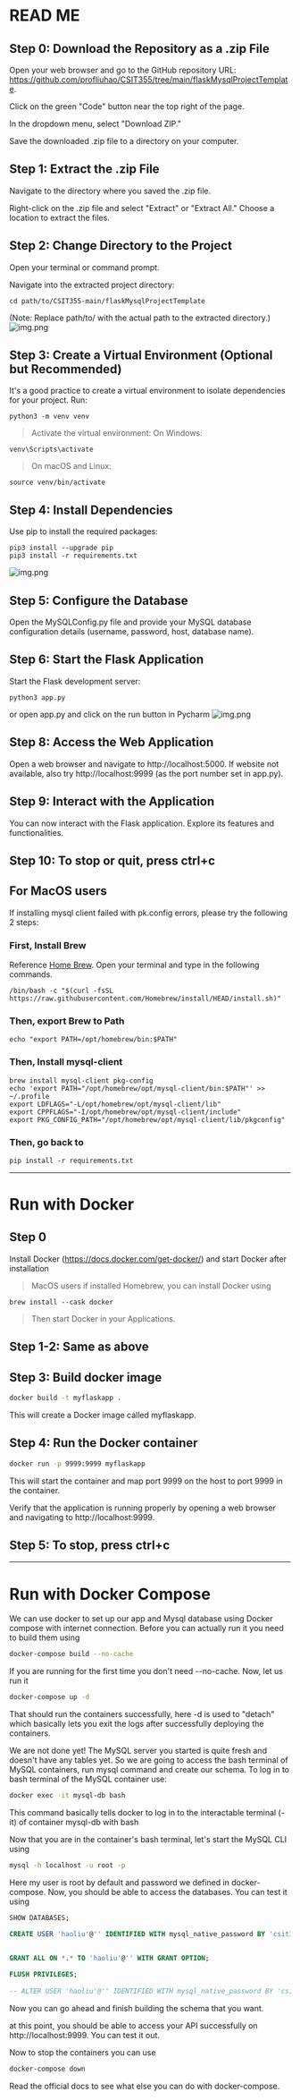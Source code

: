 # READ ME

## Step 0: Download the Repository as a .zip File

Open your web browser and go to the GitHub repository URL: https://github.com/profliuhao/CSIT355/tree/main/flaskMysqlProjectTemplate.

Click on the green "Code" button near the top right of the page.

In the dropdown menu, select "Download ZIP."

Save the downloaded .zip file to a directory on your computer.

## Step 1: Extract the .zip File

Navigate to the directory where you saved the .zip file.

Right-click on the .zip file and select "Extract" or "Extract All." Choose a location to extract the files.

## Step 2: Change Directory to the Project

Open your terminal or command prompt.

Navigate into the extracted project directory:

```shell
cd path/to/CSIT355-main/flaskMysqlProjectTemplate
```
(Note: Replace path/to/ with the actual path to the extracted directory.)
![img.png](./docs/open_terminal_cd.png)

## Step 3: Create a Virtual Environment (Optional but Recommended)

It's a good practice to create a virtual environment to isolate dependencies for your project. Run:
```shell
python3 -m venv venv
```

> Activate the virtual environment:
On Windows:
```shell
venv\Scripts\activate
```

> On macOS and Linux:
```shell
source venv/bin/activate
```

## Step 4: Install Dependencies

Use pip to install the required packages:
```shell
pip3 install --upgrade pip
pip3 install -r requirements.txt
```
![img.png](./docs/install_requirements.png)

## Step 5: Configure the Database

Open the MySQLConfig.py file and provide your MySQL database configuration details (username, password, host, database name).

## Step 6: Start the Flask Application

Start the Flask development server:
```shell
python3 app.py
```
or open app.py and click on the run button in Pycharm
![img.png](./docs/run_project.png)

## Step 8: Access the Web Application

Open a web browser and navigate to http://localhost:5000.
If website not available, also try http://localhost:9999 (as the port number set in app.py).

## Step 9: Interact with the Application

You can now interact with the Flask application. Explore its features and functionalities.

## Step 10: To stop or quit, press ctrl+c



## For MacOS users
If installing mysql client failed with pk.config errors, 
please try the following 2 steps:
### First, Install Brew
Reference [Home Brew](https://brew.sh/).
Open your terminal and type in the following commands.
``` shell
/bin/bash -c "$(curl -fsSL https://raw.githubusercontent.com/Homebrew/install/HEAD/install.sh)"
```

### Then, export Brew to Path
```shell
echo "export PATH=/opt/homebrew/bin:$PATH" 
```

### Then, Install mysql-client
```shell
brew install mysql-client pkg-config
echo 'export PATH="/opt/homebrew/opt/mysql-client/bin:$PATH"' >> ~/.profile
export LDFLAGS="-L/opt/homebrew/opt/mysql-client/lib"
export CPPFLAGS="-I/opt/homebrew/opt/mysql-client/include"
export PKG_CONFIG_PATH="/opt/homebrew/opt/mysql-client/lib/pkgconfig"
```

### Then, go back to 
```shell
pip install -r requirements.txt
```

----------------------

# Run with Docker
## Step 0
Install Docker (https://docs.docker.com/get-docker/) and start Docker after installation
>MacOS users if installed Homebrew, you can install Docker using
```shell
brew install --cask docker
```
> Then start Docker in your Applications.
## Step 1-2: Same as above

## Step 3: Build docker image

```bash
docker build -t myflaskapp .
```
This will create a Docker image called myflaskapp.

## Step 4: Run the Docker container
```bash
docker run -p 9999:9999 myflaskapp
```
This will start the container and map port 9999 on the host to port 9999 in the container.

Verify that the application is running properly by opening a web browser and navigating to http://localhost:9999.

## Step 5: To stop, press ctrl+c


------------------------------------
# Run with Docker Compose
We can use docker to set up our app and Mysql database using Docker compose with internet connection.
Before you can actually run it you need to build them using
```bash
docker-compose build --no-cache
```
If you are running for the first time you don't need --no-cache. Now, let us run it

```bash
docker-compose up -d
```
That should run the containers successfully, here -d is used to "detach" which basically lets you exit the logs after successfully deploying the containers.

We are not done yet! The MySQL server you started is quite fresh and doesn't have any tables yet. So we are going to access the bash terminal of MySQL containers, run mysql command and create our schema. To log in to bash terminal of the MySQL container use:
```bash
docker exec -it mysql-db bash

```
This command basically tells docker to log in to the interactable terminal (-it) of container mysql-db with bash

Now that you are in the container's bash terminal, let's start the MySQL CLI using

```bash
mysql -h localhost -u root -p

```
Here my user is root by default and password we defined in docker-compose. Now, you should be able to access the databases. You can test it using

```sql
SHOW DATABASES;
```

```sql
CREATE USER 'haoliu'@'' IDENTIFIED WITH mysql_native_password BY 'csit355_root';


GRANT ALL ON *.* TO 'haoliu'@'' WITH GRANT OPTION;
          
FLUSH PRIVILEGES;
          
-- ALTER USER 'haoliu'@'' IDENTIFIED WITH mysql_native_password BY 'csit355_root2';
```


Now you can go ahead and finish building the schema that you want.

at this point, you should be able to access your API successfully on http://localhost:9999. You can test it out. 


Now to stop the containers you can use
```bash
docker-compose down
```
Read the official docs to see what else you can do with docker-compose. 